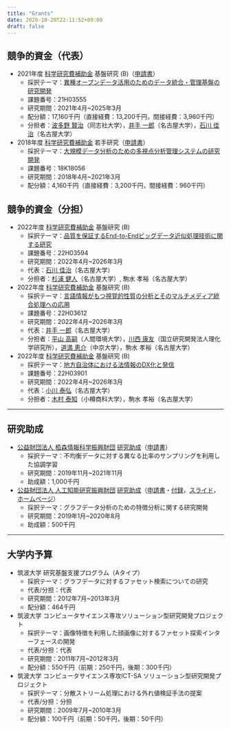 ```yaml
---
title: "Grants"
date: 2020-10-20T22:11:52+09:00
draft: false
---
```


## 競争的資金（代表）
- 2021年度 [科学研究費補助金](https://www.jsps.go.jp/j-grantsinaid/) 基盤研究 (B)（[申請書](/pdfs/kaken_kibanb_2021.pdf)）
	- 採択テーマ：[異種オープンデータ活用のためのデータ統合・管理基盤の研究開発](https://kaken.nii.ac.jp/ja/grant/KAKENHI-PROJECT-21H03555/)
	- 課題番号：21H03555
	- 研究期間：2021年4月~2025年3月
	- 配分額：17,160千円（直接経費：13,200千円，間接経費：3,960千円）
	- 分担者：[波多野 賢治](https://www-mil.cis.doshisha.ac.jp/portfolio/hatano-kenji/)（同志社大学），[井手 一郎](https://www.murase.m.is.nagoya-u.ac.jp/~ide/)（名古屋大学），[石川 佳治](https://www.db.is.i.nagoya-u.ac.jp/~ishikawa/index-j.html)（名古屋大学）
- 2018年度 [科学研究費補助金](https://www.jsps.go.jp/j-grantsinaid/) 若手研究（[申請書](/pdfs/kaken_wakate_2018.pdf)）
    - 採択テーマ：[大規模データ分析のための多視点分析管理システムの研究開発](https://kaken.nii.ac.jp/ja/grant/KAKENHI-PROJECT-18K18056/)
    - 課題番号：18K18056
    - 研究期間：2018年4月~2021年3月
    - 配分額：4,160千円（直接経費：3,200千円，間接経費：960千円）

## 競争的資金（分担）
- 2022年度 [科学研究費補助金](https://www.jsps.go.jp/j-grantsinaid/) 基盤研究 (B)
	- 採択テーマ：[品質を保証するEnd-to-Endビッグデータ近似処理技術に関する研究](https://kaken.nii.ac.jp/ja/grant/KAKENHI-PROJECT-22H03594/)
	- 課題番号：22H03594
	- 研究期間：2022年4月~2026年3月
	- 代表：[石川 佳治](https://www.db.is.i.nagoya-u.ac.jp/~ishikawa/index-j.html)（名古屋大学）
	- 分担者：[杉浦 健人](https://baycedar.github.io/ja/)（名古屋大学）, 駒水 孝裕（名古屋大学）
- 2022年度 [科学研究費補助金](https://www.jsps.go.jp/j-grantsinaid/) 基盤研究 (B)
	- 採択テーマ：[言語情報がもつ視覚的性質の分析とそのマルチメディア統合処理への応用](https://kaken.nii.ac.jp/ja/grant/KAKENHI-PROJECT-22H03612/)
	- 課題番号：22H03612
	- 研究期間：2022年4月~2026年3月
	- 代表：[井手 一郎](https://www.murase.m.is.nagoya-u.ac.jp/~ide/)（名古屋大学）
	- 分担者：[平山 高嗣](https://www.vislab.is.i.nagoya-u.ac.jp/~hirayamat/)（人間環境大学），[川西 康友](https://www.vislab.is.i.nagoya-u.ac.jp/~kawanishiy/)（国立研究開発法人理化学研究所），[道満 恵介](https://md.sist.chukyo-u.ac.jp/~doman/)（中京大学），駒水 孝裕（名古屋大学）
- 2022年度 [科学研究費補助金](https://www.jsps.go.jp/j-grantsinaid/) 基盤研究 (B)
	- 採択テーマ：[地方自治体における法情報のDX化と発信](https://kaken.nii.ac.jp/ja/grant/KAKENHI-PROJECT-22H03901/)
	- 課題番号：22H03901
	- 研究期間：2022年4月~2026年3月
	- 代表：[小川 泰弘](http://www.kl.i.is.nagoya-u.ac.jp/person/yasuhiro/)（名古屋大学）
	- 分担者：[木村 泰知](http://researcher.ih.otaru-uc.ac.jp/profile/ja.295ad4787f7a0228.html)（小樽商科大学），駒水 孝裕（名古屋大学）

----

## 研究助成
- [公益財団法人 栢森情報科学振興財団](http://www.kayamorif.or.jp/) [研究助成](http://www.kayamorif.or.jp/j.html)（[申請書](/pdfs/kayamori_zaidan_2019.pdf)）
    - 採択テーマ：不均衡データに対する異なる比率のサンプリングを利用した協調学習
    - 研究期間：2019年11月~2021年11月
    - 助成額：1,000千円
- [公益財団法人 人工知能研究振興財団](http://www.airpf.or.jp/) [研究助成](http://www.airpf.or.jp/josei.html)（[申請書](/pdfs/ai_zaidan_2018.pdf)・[付録](/pdfs/ai_zaidan_2018_appendix.pdf)，[スライド](/pdfs/ai_zaidan_2018_slide.pdf)，[ホームページ](http://www.airpf.or.jp/new_josei.html)）
    - 採択テーマ：グラフデータ分析のための特徴分析に関する研究開発
    - 研究期間：2019年1月~2020年8月
    - 助成額：500千円

----

## 大学内予算
- 筑波大学 研究基盤支援プログラム（Aタイプ）
    - 採択テーマ：グラフデータに対するファセット検索についての研究
    - 代表/分担：代表
    - 研究期間：2012年7月~2013年3月
    - 配分額：464千円
- 筑波大学 コンピュータサイエンス専攻ソリューション型研究開発プロジェクト
    - 採択テーマ：画像特徴を利用した顔画像に対するファセット探索インターフェースの開発
    - 代表/分担：代表
    - 研究期間：2011年7月~2012年3月
    - 配分額：550千円（前期：250千円，後期：300千円）
- 筑波大学 コンピュータサイエンス専攻ICT-SA ソリューション型研究開発プロジェクト
    - 採択テーマ：分散ストリーム処理における外れ値検証手法の提案
    - 代表/分担：分担
    - 研究期間：2009年7月~2010年3月
    - 配分額：100千円（前期：50千円，後期：50千円）
